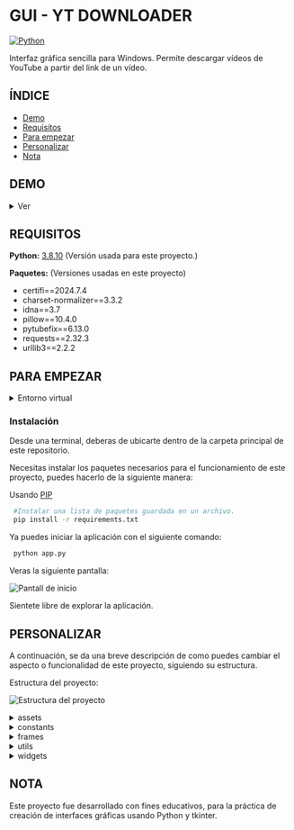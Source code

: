 # GUI - YT DOWNLOADER  

[![Python](https://img.shields.io/badge/python-3670A0?style=for-the-badge&logo=python&logoColor=ffdd54)](https://www.python.org/)


Interfaz gráfica sencilla para Windows. Permite descargar vídeos de YouTube a partir del link de un vídeo.

## ÍNDICE

 - [Demo](#demo)
 - [Requisitos](#requisitos)
 - [Para empezar](#para-empezar) 
 - [Personalizar](#personalizar)
 - [Nota](#nota)

## DEMO

<details>
  <summary>Ver</summary>

  ![demo](https://github.com/user-attachments/assets/3e1c7fb2-01e2-4eb8-9f6d-85c7b9d81fde)
  
</details>



## REQUISITOS

**Python:** [3.8.10](https://www.python.org/downloads/release/python-3810/) (Versión usada para este proyecto.)

**Paquetes:** (Versiones usadas en este proyecto) 
 - certifi==2024.7.4
 - charset-normalizer==3.3.2
 - idna==3.7
 - pillow==10.4.0
 - pytubefix==6.13.0
 - requests==2.32.3
 - urllib3==2.2.2


## PARA EMPEZAR
<details>
<summary>Entorno virtual</summary>

Te recomiendo utilizar un [entorno virtual](https://docs.python.org/es/3/tutorial/venv.html) al trabajar con este proyecto, para evitar posibles conflictos en otros proyectos de Python.
Puedes crearlo de la siguiente manera:

En la terminal, deberás ubicarte en la carpeta donde quieras crear tu entorno (Recuerda la ubicación para su uso futuro)
```bash
 # En mi caso lo haré en la carpeta escritorio.
 c:\users\admin\escritorio>
```
Ejecuta el siguiente comando en donde deberás escribir el nombre para tu entorno al final
```bash
 # Puedes reemplazar "mi-entorno-virtual" por el nombre para tu entorno.
 c:\users\admin\escritorio>python -m venv mi-entorno-virtual
```
Ahora, tendrás que activar tu entorno para poder trabajar sin inconvenientes con este proyecto.
Ejecuta el siguiente comando para activar tu entorno
```bash
 # Reemplaza el inicio por el nombre de tu entorno
 c:\users\admin\escritorio>mi-entorno-virtual\Scripts\activate
```
Listo, ahora puedes instalar los paquetes necesarios.

Si necesitas desactivarlo, puedes hacerlo de la siguiente manera:
```bash
 # Ubicarte en la carpeta Scripts de tu entorno
 c:\users\admin\escritorio\mi-entorno-virtual\Scripts>deactivate #Presiona enter
 # De una manera similar a la activación
 c:\users\admin\escritorio>mi-entorno-virtual\Scripts\deactivate
```
</details>

### Instalación

Desde una terminal, deberas de ubicarte dentro de la carpeta principal de este repositorio.

Necesitas instalar los paquetes necesarios para el funcionamiento de este proyecto, puedes hacerlo de la siguiente manera:

Usando [PIP](https://pip.pypa.io/en/stable/getting-started/)

```bash
 #Instalar una lista de paquetes guardada en un archivo.
 pip install -r requirements.txt
```
Ya puedes iniciar la aplicación con el siguiente comando:
```bash
 python app.py
```
Veras la siguiente pantalla:

![Pantall de inicio](https://github.com/user-attachments/assets/88267c92-5c63-4875-bb02-41bd98eae5ee)


Sientete libre de explorar la aplicación.

## PERSONALIZAR

A continuación, se da una breve descripción de como puedes cambiar el aspecto o funcionalidad de este proyecto, siguiendo su estructura.

Estructura del proyecto:

![Estructura del proyecto](https://github.com/user-attachments/assets/39ce3596-1a86-417a-8e00-2daf1dad5648)


<details>
 
 <summary>assets</summary>
 
 - Recursos gráficos a usar dentro de la aplicación, como el ícono, imagenes de fondo, etc.
 
  Agrega tantas imágenes o recursos como necesites en esta carpeta, te recomiendo hacerlo por carpetas de acuerdo a la vista correspondiente.

  ![assets](https://github.com/user-attachments/assets/f4bcb46f-aa3e-4789-9950-741195448b8e)

 
</details>

<details>
 
 <summary>constants</summary>
 
 - Archivos .py con constantes a usar en el proyecto, como colores, URLs, fuentes, etc.
 
 Modifica los archivos existentes agregando tus propias constantes. Usa la función resource_path para agregar rutas de tus recursos de la carpeta assets, guíate de las constantes existentes para hacerlo.

 ![constants](https://github.com/user-attachments/assets/578d566d-67ee-4cc9-9a0e-d0921a354b7c)

 
</details>

<details>
 
 <summary>frames</summary>
 
 - Contiene todas las vistas de la aplicación, dividida por secciones (Pantalla principal, menú, etc)

 En la carpeta panels puedes agregar nuevos directorios que contengan las vistas de cada opción del menú, en caso de añadir nuevas funcionalidades a la aplicación. Por ejemplo, la carpeta downloadvideo contiene las vistas necesarias para todo el proceso de descarga de un vídeo.
Puedes agregar dichas funcionalidades, editando menu.py dentro de la carpeta frames, para mostrar las vistas guardadas en la carpeta panels de a cuerdo a tus nuevas funciones.

![frames](https://github.com/user-attachments/assets/c2085197-b2bc-4644-a1f9-d3fd8c19fb0c)


</details>

<details>
 
 <summary>utils</summary>
 
 - Funciones repetitivas para el uso dentro del proyecto (cargar una imagen, obtener la ruta actual, etc)
 
 Agrega nuevos archivos que engloben las distintas funciones repetitivas que detectes al trabajar, de acuerdo al ambito que pertenezcan. Por ejemplo, en frames.py solo hay funciones referentes al trabajar con frames, como limpiar el contenido de uno.

 ![utils](https://github.com/user-attachments/assets/84399c45-032d-475a-8b05-0c8a3bcad827)


</details>

<details>
 
 <summary>widgets</summary>
 
 - Contiene los widgets personalizados para este proyecto ( botones, etiquetas de: texto, título, imagen, etc)

Modifica o agrega tantos widgets personalizados como lo necesites, puedes cambiar los colores de los existentes, la forma, tamaño etc. En los casos de los botones con imágenes, solo debes de agregar la nueva imagen de fondo del boton en la carpeta assets/btn_images y cambiar el nombre de la ruta del botón en constants/images_paths para visualizar el nuevo aspecto.

![widgets](https://github.com/user-attachments/assets/0f3652ac-72e6-48fe-9896-13a2883e362e)


</details>

## NOTA

Este proyecto fue desarrollado con fines educativos, para la práctica de creación de interfaces gráficas usando Python y tkinter.


